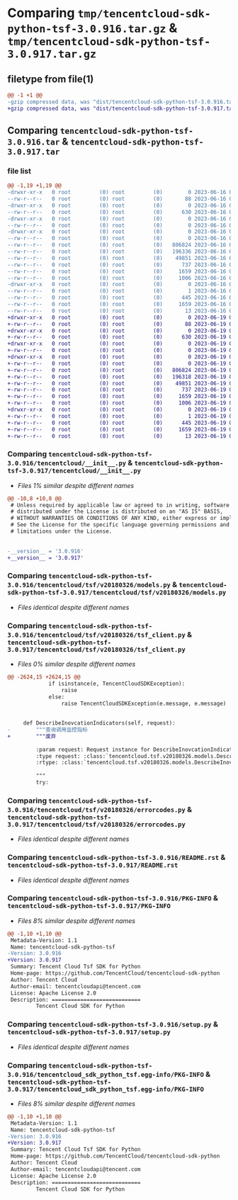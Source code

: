 # Comparing `tmp/tencentcloud-sdk-python-tsf-3.0.916.tar.gz` & `tmp/tencentcloud-sdk-python-tsf-3.0.917.tar.gz`

## filetype from file(1)

```diff
@@ -1 +1 @@
-gzip compressed data, was "dist/tencentcloud-sdk-python-tsf-3.0.916.tar", last modified: Fri Jun 16 00:44:42 2023, max compression
+gzip compressed data, was "dist/tencentcloud-sdk-python-tsf-3.0.917.tar", last modified: Mon Jun 19 00:36:46 2023, max compression
```

## Comparing `tencentcloud-sdk-python-tsf-3.0.916.tar` & `tencentcloud-sdk-python-tsf-3.0.917.tar`

### file list

```diff
@@ -1,19 +1,19 @@
-drwxr-xr-x   0 root         (0) root         (0)        0 2023-06-16 00:44:42.000000 tencentcloud-sdk-python-tsf-3.0.916/
--rw-r--r--   0 root         (0) root         (0)       88 2023-06-16 00:44:42.000000 tencentcloud-sdk-python-tsf-3.0.916/setup.cfg
-drwxr-xr-x   0 root         (0) root         (0)        0 2023-06-16 00:44:42.000000 tencentcloud-sdk-python-tsf-3.0.916/tencentcloud/
--rw-r--r--   0 root         (0) root         (0)      630 2023-06-16 00:44:42.000000 tencentcloud-sdk-python-tsf-3.0.916/tencentcloud/__init__.py
-drwxr-xr-x   0 root         (0) root         (0)        0 2023-06-16 00:44:42.000000 tencentcloud-sdk-python-tsf-3.0.916/tencentcloud/tsf/
--rw-r--r--   0 root         (0) root         (0)        0 2023-06-16 00:44:42.000000 tencentcloud-sdk-python-tsf-3.0.916/tencentcloud/tsf/__init__.py
-drwxr-xr-x   0 root         (0) root         (0)        0 2023-06-16 00:44:42.000000 tencentcloud-sdk-python-tsf-3.0.916/tencentcloud/tsf/v20180326/
--rw-r--r--   0 root         (0) root         (0)        0 2023-06-16 00:44:42.000000 tencentcloud-sdk-python-tsf-3.0.916/tencentcloud/tsf/v20180326/__init__.py
--rw-r--r--   0 root         (0) root         (0)   806824 2023-06-16 00:44:42.000000 tencentcloud-sdk-python-tsf-3.0.916/tencentcloud/tsf/v20180326/models.py
--rw-r--r--   0 root         (0) root         (0)   196336 2023-06-16 00:44:42.000000 tencentcloud-sdk-python-tsf-3.0.916/tencentcloud/tsf/v20180326/tsf_client.py
--rw-r--r--   0 root         (0) root         (0)    49851 2023-06-16 00:44:42.000000 tencentcloud-sdk-python-tsf-3.0.916/tencentcloud/tsf/v20180326/errorcodes.py
--rw-r--r--   0 root         (0) root         (0)      737 2023-06-16 00:44:42.000000 tencentcloud-sdk-python-tsf-3.0.916/README.rst
--rw-r--r--   0 root         (0) root         (0)     1659 2023-06-16 00:44:42.000000 tencentcloud-sdk-python-tsf-3.0.916/PKG-INFO
--rw-r--r--   0 root         (0) root         (0)     1006 2023-06-16 00:44:42.000000 tencentcloud-sdk-python-tsf-3.0.916/setup.py
-drwxr-xr-x   0 root         (0) root         (0)        0 2023-06-16 00:44:42.000000 tencentcloud-sdk-python-tsf-3.0.916/tencentcloud_sdk_python_tsf.egg-info/
--rw-r--r--   0 root         (0) root         (0)        1 2023-06-16 00:44:42.000000 tencentcloud-sdk-python-tsf-3.0.916/tencentcloud_sdk_python_tsf.egg-info/dependency_links.txt
--rw-r--r--   0 root         (0) root         (0)      445 2023-06-16 00:44:42.000000 tencentcloud-sdk-python-tsf-3.0.916/tencentcloud_sdk_python_tsf.egg-info/SOURCES.txt
--rw-r--r--   0 root         (0) root         (0)     1659 2023-06-16 00:44:42.000000 tencentcloud-sdk-python-tsf-3.0.916/tencentcloud_sdk_python_tsf.egg-info/PKG-INFO
--rw-r--r--   0 root         (0) root         (0)       13 2023-06-16 00:44:42.000000 tencentcloud-sdk-python-tsf-3.0.916/tencentcloud_sdk_python_tsf.egg-info/top_level.txt
+drwxr-xr-x   0 root         (0) root         (0)        0 2023-06-19 00:36:46.000000 tencentcloud-sdk-python-tsf-3.0.917/
+-rw-r--r--   0 root         (0) root         (0)       88 2023-06-19 00:36:46.000000 tencentcloud-sdk-python-tsf-3.0.917/setup.cfg
+drwxr-xr-x   0 root         (0) root         (0)        0 2023-06-19 00:36:46.000000 tencentcloud-sdk-python-tsf-3.0.917/tencentcloud/
+-rw-r--r--   0 root         (0) root         (0)      630 2023-06-19 00:36:46.000000 tencentcloud-sdk-python-tsf-3.0.917/tencentcloud/__init__.py
+drwxr-xr-x   0 root         (0) root         (0)        0 2023-06-19 00:36:46.000000 tencentcloud-sdk-python-tsf-3.0.917/tencentcloud/tsf/
+-rw-r--r--   0 root         (0) root         (0)        0 2023-06-19 00:36:46.000000 tencentcloud-sdk-python-tsf-3.0.917/tencentcloud/tsf/__init__.py
+drwxr-xr-x   0 root         (0) root         (0)        0 2023-06-19 00:36:46.000000 tencentcloud-sdk-python-tsf-3.0.917/tencentcloud/tsf/v20180326/
+-rw-r--r--   0 root         (0) root         (0)        0 2023-06-19 00:36:46.000000 tencentcloud-sdk-python-tsf-3.0.917/tencentcloud/tsf/v20180326/__init__.py
+-rw-r--r--   0 root         (0) root         (0)   806824 2023-06-19 00:36:46.000000 tencentcloud-sdk-python-tsf-3.0.917/tencentcloud/tsf/v20180326/models.py
+-rw-r--r--   0 root         (0) root         (0)   196318 2023-06-19 00:36:46.000000 tencentcloud-sdk-python-tsf-3.0.917/tencentcloud/tsf/v20180326/tsf_client.py
+-rw-r--r--   0 root         (0) root         (0)    49851 2023-06-19 00:36:46.000000 tencentcloud-sdk-python-tsf-3.0.917/tencentcloud/tsf/v20180326/errorcodes.py
+-rw-r--r--   0 root         (0) root         (0)      737 2023-06-19 00:36:46.000000 tencentcloud-sdk-python-tsf-3.0.917/README.rst
+-rw-r--r--   0 root         (0) root         (0)     1659 2023-06-19 00:36:46.000000 tencentcloud-sdk-python-tsf-3.0.917/PKG-INFO
+-rw-r--r--   0 root         (0) root         (0)     1006 2023-06-19 00:36:46.000000 tencentcloud-sdk-python-tsf-3.0.917/setup.py
+drwxr-xr-x   0 root         (0) root         (0)        0 2023-06-19 00:36:46.000000 tencentcloud-sdk-python-tsf-3.0.917/tencentcloud_sdk_python_tsf.egg-info/
+-rw-r--r--   0 root         (0) root         (0)        1 2023-06-19 00:36:46.000000 tencentcloud-sdk-python-tsf-3.0.917/tencentcloud_sdk_python_tsf.egg-info/dependency_links.txt
+-rw-r--r--   0 root         (0) root         (0)      445 2023-06-19 00:36:46.000000 tencentcloud-sdk-python-tsf-3.0.917/tencentcloud_sdk_python_tsf.egg-info/SOURCES.txt
+-rw-r--r--   0 root         (0) root         (0)     1659 2023-06-19 00:36:46.000000 tencentcloud-sdk-python-tsf-3.0.917/tencentcloud_sdk_python_tsf.egg-info/PKG-INFO
+-rw-r--r--   0 root         (0) root         (0)       13 2023-06-19 00:36:46.000000 tencentcloud-sdk-python-tsf-3.0.917/tencentcloud_sdk_python_tsf.egg-info/top_level.txt
```

### Comparing `tencentcloud-sdk-python-tsf-3.0.916/tencentcloud/__init__.py` & `tencentcloud-sdk-python-tsf-3.0.917/tencentcloud/__init__.py`

 * *Files 1% similar despite different names*

```diff
@@ -10,8 +10,8 @@
 # Unless required by applicable law or agreed to in writing, software
 # distributed under the License is distributed on an "AS IS" BASIS,
 # WITHOUT WARRANTIES OR CONDITIONS OF ANY KIND, either express or implied.
 # See the License for the specific language governing permissions and
 # limitations under the License.
 
 
-__version__ = '3.0.916'
+__version__ = '3.0.917'
```

### Comparing `tencentcloud-sdk-python-tsf-3.0.916/tencentcloud/tsf/v20180326/models.py` & `tencentcloud-sdk-python-tsf-3.0.917/tencentcloud/tsf/v20180326/models.py`

 * *Files identical despite different names*

### Comparing `tencentcloud-sdk-python-tsf-3.0.916/tencentcloud/tsf/v20180326/tsf_client.py` & `tencentcloud-sdk-python-tsf-3.0.917/tencentcloud/tsf/v20180326/tsf_client.py`

 * *Files 0% similar despite different names*

```diff
@@ -2624,15 +2624,15 @@
             if isinstance(e, TencentCloudSDKException):
                 raise
             else:
                 raise TencentCloudSDKException(e.message, e.message)
 
 
     def DescribeInovcationIndicators(self, request):
-        """查询调用监控指标
+        """废弃
 
         :param request: Request instance for DescribeInovcationIndicators.
         :type request: :class:`tencentcloud.tsf.v20180326.models.DescribeInovcationIndicatorsRequest`
         :rtype: :class:`tencentcloud.tsf.v20180326.models.DescribeInovcationIndicatorsResponse`
 
         """
         try:
```

### Comparing `tencentcloud-sdk-python-tsf-3.0.916/tencentcloud/tsf/v20180326/errorcodes.py` & `tencentcloud-sdk-python-tsf-3.0.917/tencentcloud/tsf/v20180326/errorcodes.py`

 * *Files identical despite different names*

### Comparing `tencentcloud-sdk-python-tsf-3.0.916/README.rst` & `tencentcloud-sdk-python-tsf-3.0.917/README.rst`

 * *Files identical despite different names*

### Comparing `tencentcloud-sdk-python-tsf-3.0.916/PKG-INFO` & `tencentcloud-sdk-python-tsf-3.0.917/PKG-INFO`

 * *Files 8% similar despite different names*

```diff
@@ -1,10 +1,10 @@
 Metadata-Version: 1.1
 Name: tencentcloud-sdk-python-tsf
-Version: 3.0.916
+Version: 3.0.917
 Summary: Tencent Cloud Tsf SDK for Python
 Home-page: https://github.com/TencentCloud/tencentcloud-sdk-python
 Author: Tencent Cloud
 Author-email: tencentcloudapi@tencent.com
 License: Apache License 2.0
 Description: ============================
         Tencent Cloud SDK for Python
```

### Comparing `tencentcloud-sdk-python-tsf-3.0.916/setup.py` & `tencentcloud-sdk-python-tsf-3.0.917/setup.py`

 * *Files identical despite different names*

### Comparing `tencentcloud-sdk-python-tsf-3.0.916/tencentcloud_sdk_python_tsf.egg-info/PKG-INFO` & `tencentcloud-sdk-python-tsf-3.0.917/tencentcloud_sdk_python_tsf.egg-info/PKG-INFO`

 * *Files 8% similar despite different names*

```diff
@@ -1,10 +1,10 @@
 Metadata-Version: 1.1
 Name: tencentcloud-sdk-python-tsf
-Version: 3.0.916
+Version: 3.0.917
 Summary: Tencent Cloud Tsf SDK for Python
 Home-page: https://github.com/TencentCloud/tencentcloud-sdk-python
 Author: Tencent Cloud
 Author-email: tencentcloudapi@tencent.com
 License: Apache License 2.0
 Description: ============================
         Tencent Cloud SDK for Python
```

